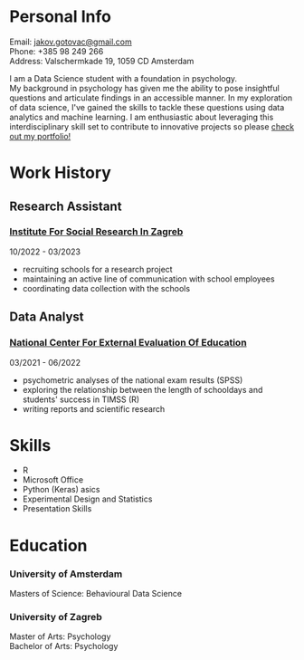 # Personal Info  
Email: jakov.gotovac@gmail.com  
Phone: +385 98 249 266  
Address: Valschermkade 19, 1059 CD Amsterdam 
  
I am a Data Science student with a foundation in psychology.  
My background in psychology has given me the ability to pose insightful questions and articulate findings in an accessible manner. In my exploration of data science, I've gained the skills to tackle these questions using data analytics and machine learning. I am enthusiastic about leveraging this interdisciplinary skill set to contribute to innovative projects so please [check out my portfolio!](https://jakovgotovacborcic.github.io/Internship_Portfolio/)  
   
# Work History

## Research Assistant
### [Institute For Social Research In Zagreb](https://www.idi.hr/en/home)
10/2022 - 03/2023
- recruiting schools for a research project
- maintaining an active line of communication with school employees
- coordinating data collection with the schools  

## Data Analyst
### [National Center For External Evaluation Of Education](https://www.ncvvo.hr/)  
03/2021 - 06/2022  
- psychometric analyses of the national exam results (SPSS)
- exploring the relationship between the length of schooldays and students' success in TIMSS (R)
- writing reports and scientific research

# Skills
- R
- Microsoft Office
- Python (Keras) asics  
- Experimental Design and Statistics
- Presentation Skills
  
# Education   
### University of Amsterdam  
Masters of Science: Behavioural Data Science  
### University of Zagreb
Master of Arts: Psychology  
Bachelor of Arts: Psychology  
